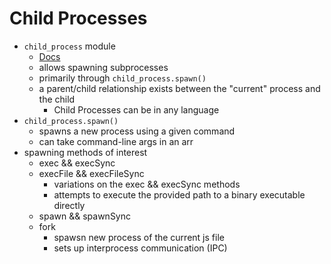 # Child Processes
- `child_process` module
  - [Docs](https://nodejs.org/api/child_process.html)
  - allows spawning subprocesses
  - primarily through `child_process.spawn()`
  - a parent/child relationship exists between the "current" process and the child
    - Child Processes can be in any language
- `child_process.spawn()`
  - spawns a new process using a given command
  - can take command-line args in an arr
- spawning methods of interest
  - exec && execSync
  - execFile && execFileSync
    - variations on the exec && execSync methods
    - attempts to execute the provided path to a binary executable directly
  - spawn && spawnSync
  - fork
    - spawsn new process of the current js file
    - sets up interprocess communication (IPC)